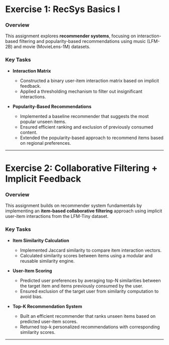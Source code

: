 # Exercise 1: RecSys Basics I

### **Overview**
This assignment explores **recommender systems**, focusing on interaction-based filtering and popularity-based recommendations using music (LFM-2B) and movie (MovieLens-1M) datasets.

### **Key Tasks**

- **Interaction Matrix**  
  - Constructed a binary user-item interaction matrix based on implicit feedback.
  - Applied a thresholding mechanism to filter out insignificant interactions.

- **Popularity-Based Recommendations**  
  - Implemented a baseline recommender that suggests the most popular unseen items.
  - Ensured efficient ranking and exclusion of previously consumed content.
  - Extended the popularity-based approach to recommend items based on regional preferences.

---
# Exercise 2: Collaborative Filtering + Implicit Feedback

### **Overview**
This assignment builds on recommender system fundamentals by implementing an **item-based collaborative filtering** approach using implicit user-item interactions from the LFM-Tiny dataset.

### **Key Tasks**

- **Item Similarity Calculation**  
  - Implemented Jaccard similarity to compare item interaction vectors.
  - Calculated similarity scores between items using a modular and reusable similarity engine.

- **User-Item Scoring**  
  - Predicted user preferences by averaging top-N similarities between the target item and items previously consumed by the user.
  - Ensured exclusion of the target user from similarity computation to avoid bias.

- **Top-K Recommendation System**  
  - Built an efficient recommender that ranks unseen items based on predicted user-item scores.
  - Returned top-k personalized recommendations with corresponding similarity scores.

---